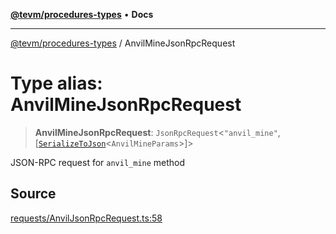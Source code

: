 [**@tevm/procedures-types**](../README.md) • **Docs**

***

[@tevm/procedures-types](../globals.md) / AnvilMineJsonRpcRequest

# Type alias: AnvilMineJsonRpcRequest

> **AnvilMineJsonRpcRequest**: `JsonRpcRequest`\<`"anvil_mine"`, [[`SerializeToJson`](SerializeToJson.md)\<`AnvilMineParams`\>]\>

JSON-RPC request for `anvil_mine` method

## Source

[requests/AnvilJsonRpcRequest.ts:58](https://github.com/evmts/tevm-monorepo/blob/main/packages/procedures-types/src/requests/AnvilJsonRpcRequest.ts#L58)
